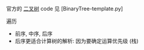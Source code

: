 官方的 [二叉树](https://leetcode.cn/leetbook/read/data-structure-binary-tree/) code 见 [BinaryTree-template.py]

遍历

- 前序, 中序, 后序
- 后序更适合计算树的解析: 因为要确定运算优先级 (栈)

